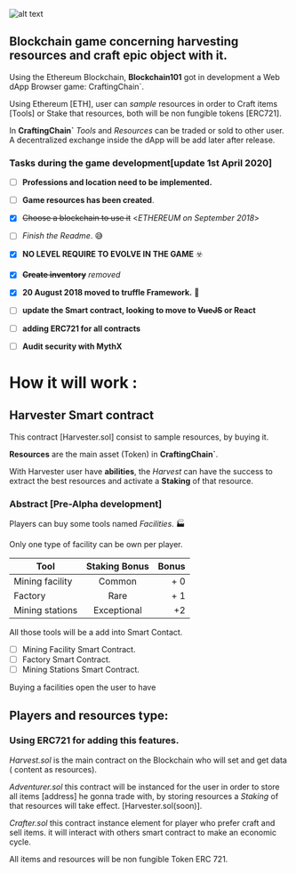 

![alt text](https://image.flaticon.com/icons/svg/2708/2708997.svg) 


## Blockchain game concerning harvesting resources and craft epic object with it.

Using the Ethereum Blockchain, **Blockchain101** got in development a Web dApp Browser game:  CraftingChain`.

Using Ethereum [ETH], user can *sample* resources in order to Craft items [Tools] or Stake that resources, both will be non fungible tokens [ERC721].

In **CraftingChain`** *Tools* and *Resources* can be traded or sold to other user.
A decentralized exchange inside the dApp will be add later after release.



### Tasks during the game development[update 1st April 2020]

- [ ]  **Professions and location need to be implemented.**
- [ ]  **Game resources has been created**.
- [x]  ~~Choose a blockchain to use it~~  <*ETHEREUM on September 2018*>
- [ ]  *Finish the Readme*. :sweat_smile:
- [x]  **NO LEVEL REQUIRE TO EVOLVE IN THE GAME** ☣️
- [x]  ~~**Create inventory**~~ *removed*
- [x]  **20 August 2018 moved to truffle Framework.** 🍩
- [ ]  **update the Smart contract, looking to move to ~~VueJS~~ or React**
- [ ]  **adding ERC721 for all contracts**
- [ ]  **Audit security with MythX**


# How it will work :
## Harvester Smart contract
This contract [Harvester.sol] consist to sample resources, by buying it.

**Resources** are the main asset (Token) in **CraftingChain`**.


With Harvester user have **abilities**, the *Harvest* can have the success to extract the best resources and activate a **Staking** of that resource.


### Abstract [Pre-Alpha development]

Players can buy some tools named *Facilities*. 🏭

Only one type of facility can be own per player.

| Tool           | Staking Bonus  | Bonus |
| ---------------|:--------------:| -----:|
| Mining facility| Common         |   + 0 |
| Factory        | Rare           |   + 1 |
| Mining stations| Exceptional    |    +2 |

All those tools will be a add into Smart Contact.
- [ ] Mining Facility Smart Contract.
- [ ] Factory Smart Contract.
- [ ] Mining Stations Smart Contract.

Buying a facilities open the user to have 
 
 

## Players and resources type:
### Using ERC721 for adding this features.

*Harvest.sol* is the main contract on the Blockchain who will set and get data ( content as resources).

*Adventurer.sol* this contract will be instanced for the user in order to store all items [address] he gonna trade with, by storing resources a *Staking* of that resources will take effect. [Harvester.sol(soon)].

*Crafter.sol* this contract instance element for player who prefer craft and sell items.  it will interact with others smart contract to make an economic cycle.


All items and resources will be non fungible Token ERC 721.









  